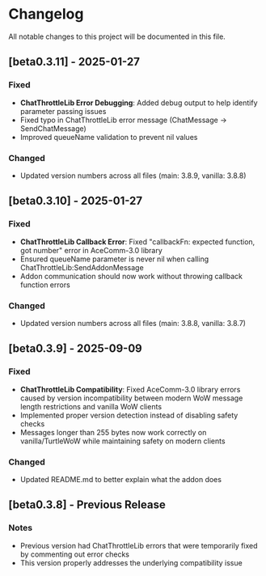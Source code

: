 # Changelog

All notable changes to this project will be documented in this file.

## [beta0.3.11] - 2025-01-27

### Fixed

- **ChatThrottleLib Error Debugging**: Added debug output to help identify parameter passing issues
- Fixed typo in ChatThrottleLib error message (ChatMessage -> SendChatMessage)
- Improved queueName validation to prevent nil values

### Changed

- Updated version numbers across all files (main: 3.8.9, vanilla: 3.8.8)

## [beta0.3.10] - 2025-01-27

### Fixed

- **ChatThrottleLib Callback Error**: Fixed "callbackFn: expected function, got number" error in AceComm-3.0 library
- Ensured queueName parameter is never nil when calling ChatThrottleLib:SendAddonMessage
- Addon communication should now work without throwing callback function errors

### Changed

- Updated version numbers across all files (main: 3.8.8, vanilla: 3.8.7)

## [beta0.3.9] - 2025-09-09

### Fixed

- **ChatThrottleLib Compatibility**: Fixed AceComm-3.0 library errors caused by version incompatibility between modern WoW message length restrictions and vanilla WoW clients
- Implemented proper version detection instead of disabling safety checks
- Messages longer than 255 bytes now work correctly on vanilla/TurtleWoW while maintaining safety on modern clients

### Changed

- Updated README.md to better explain what the addon does

## [beta0.3.8] - Previous Release

### Notes

- Previous version had ChatThrottleLib errors that were temporarily fixed by commenting out error checks
- This version properly addresses the underlying compatibility issue
